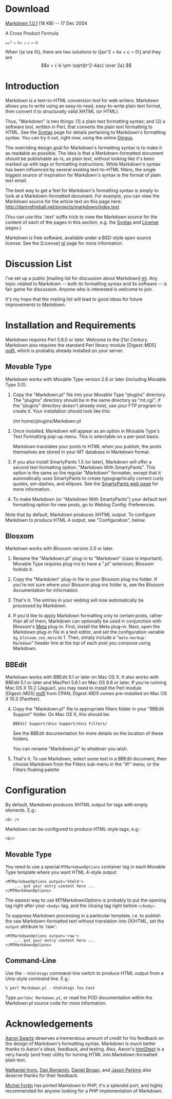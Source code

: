 Download
========

[Markdown 1.0.1][dl] (18 KB) -- 17 Dec 2004

[dl]: http://daringfireball.net/projects/downloads/Markdown_1.0.1.zip

A Cross Product Formula

<math >
  <mi>a</mi><msup><mi>x</mi><mn>2</mn></msup>
  <mo>+</mo> <mi>b</mi><mi>x</mi>
  <mo>+</mo> <mi>c</mi> <mo>=</mo> <mn>0</mn>
</math>

When \\(a \ne 0\\), there are two solutions to \\[ax^2 + bx + c = 0\\] and they are $$x = {-b \pm \sqrt{b^2-4ac} \over 2a}.$$

Introduction
============

Markdown is a text-to-HTML conversion tool for web writers. Markdown allows you to write using an easy-to-read, easy-to-write plain text format, then convert it to structurally valid XHTML (or HTML).

Thus, "Markdown" is two things: (1) a plain text formatting syntax; and (2) a software tool, written in Perl, that converts the plain text formatting to HTML. See the [Syntax][] page for details pertaining to Markdown's formatting syntax. You can try it out, right now, using the online [Dingus][].

  [syntax]: /projects/markdown/syntax
  [dingus]: /projects/markdown/dingus

The overriding design goal for Markdown's formatting syntax is to make it as readable as possible. The idea is that a Markdown-formatted document should be publishable as-is, as plain text, without looking like it's been marked up with tags or formatting instructions. While Markdown's syntax has been influenced by several existing text-to-HTML filters, the single biggest source of inspiration for Markdown's syntax is the format of plain text email.

The best way to get a feel for Markdown's formatting syntax is simply to look at a Markdown-formatted document. For example, you can view the Markdown source for the article text on this page here: <http://daringfireball.net/projects/markdown/index.text>

(You can use this '.text' suffix trick to view the Markdown source for the content of each of the pages in this section, e.g. the [Syntax][s_src] and [License][l_src] pages.)

  [s_src]: /projects/markdown/syntax.text
  [l_src]: /projects/markdown/license.text

Markdown is free software, available under a BSD-style open source license. See the [License] [pl] page for more information.

  [pl]: /projects/markdown/license


Discussion List 
================================

I've set up a public [mailing list for discussion about Markdown] [ml]. Any topic related to Markdown -- both its formatting syntax and its software -- is fair game for discussion. Anyone who is interested is welcome to join.

It's my hope that the mailing list will lead to good ideas for future improvements to Markdown.

  [ml]: http://six.pairlist.net/mailman/listinfo/markdown-discuss


Installation and Requirements
================================

Markdown requires Perl 5.6.0 or later. Welcome to the 21st Century. Markdown also requires the standard Perl library module [Digest::MD5] [md5], which is probably already installed on your server.

  [md5]: http://search.cpan.org/dist/Digest-MD5/MD5.pm


## Movable Type ##

Markdown works with Movable Type version 2.6 or later (including Movable Type 3.0).

1.  Copy the "Markdown.pl" file into your Movable Type "plugins" directory. The "plugins" directory should be in the same directory as "mt.cgi"; if the "plugins" directory doesn't already exist, use your FTP program to create it. Your installation should look like this:

    (mt home)/plugins/Markdown.pl

2.  Once installed, Markdown will appear as an option in Movable Type's Text Formatting pop-up menu. This is selectable on a per-post basis:
	
	Markdown translates your posts to HTML when you publish; the posts themselves are stored in your MT database in Markdown format.

3.	If you also install SmartyPants 1.5 (or later), Markdown will offer a second text formatting option: "Markdown With SmartyPants". This option is the same as the regular "Markdown" formatter, except that it automatically uses SmartyPants to create typographically correct curly quotes, em-dashes, and ellipses. See	the [SmartyPants web page][sp] for more information.

4.	To make Markdown (or "Markdown With SmartyPants") your default text formatting option for new posts, go to Weblog Config: Preferences.

Note that by default, Markdown produces XHTML output. To configure Markdown to produce HTML 4 output, see "Configuration", below.

  [sp]: http://daringfireball.net/projects/smartypants/



## Blosxom ##

Markdown works with Blosxom version 2.0 or later.

1.  Rename the "Markdown.pl" plug-in to "Markdown" (case is important). Movable Type requires plug-ins to have a ".pl" extension; Blosxom forbids it.

2.  Copy the "Markdown" plug-in file to your Blosxom plug-ins folder. If you're not sure where your Blosxom plug-ins folder is, see the Blosxom documentation for information.

3.  That's it. The entries in your weblog will now automatically be processed by Markdown.

4.	If you'd like to apply Markdown formatting only to certain posts, rather than all of them, Markdown can optionally be used in conjunction with Blosxom's [Meta][] plug-in. First, install the Meta plug-in. Next, open the Markdown plug-in file in a text editor, and set the configuration variable `$g_blosxom_use_meta` to 1. Then, simply include a "`meta-markup: Markdown`" header line at the top of each post you compose using Markdown.

  [meta]: http://www.blosxom.com/plugins/meta/meta.htm


## BBEdit ##

Markdown works with BBEdit 6.1 or later on Mac OS X. It also works with BBEdit 5.1 or later and MacPerl 5.6.1 on Mac OS 8.6 or later. If you're running Mac OS X 10.2 (Jaguar), you may need to install the Perl module [Digest::MD5] [md5] from CPAN; Digest::MD5 comes pre-installed on Mac OS X 10.3 (Panther).

4.  Copy the "Markdown.pl" file to appropriate filters folder in your "BBEdit Support" folder. On Mac OS X, this should be:

        BBEdit Support/Unix Support/Unix Filters/

    See the BBEdit documentation for more details on the location of these folders.

    You can rename "Markdown.pl" to whatever you wish.

5.  That's it. To use Markdown, select some text in a BBEdit document, then choose Markdown from the Filters sub-menu in the "#!" menu, or the Filters floating palette



Configuration
================================

By default, Markdown produces XHTML output for tags with empty elements.
E.g.:

    <br />

Markdown can be configured to produce HTML-style tags; e.g.:

    <br>


## Movable Type ##

You need to use a special `MTMarkdownOptions` container tag in each Movable Type template where you want HTML 4-style output:

    <MTMarkdownOptions output='html4'>
        ... put your entry content here ...
    </MTMarkdownOptions>

The easiest way to use MTMarkdownOptions is probably to put the opening tag right after your `<body>` tag, and the closing tag right before `</body>`.

To suppress Markdown processing in a particular template, i.e. to publish the raw Markdown-formatted text without translation into (X)HTML, set the `output` attribute to 'raw':

    <MTMarkdownOptions output='raw'>
        ... put your entry content here ...
    </MTMarkdownOptions>


## Command-Line ##

Use the `--html4tags` command-line switch to produce HTML output from a Unix-style command line. E.g.:

    % perl Markdown.pl --html4tags foo.text

Type `perldoc Markdown.pl`, or read the POD documentation within the Markdown.pl source code for more information.


Acknowledgements
================================

[Aaron Swartz][] deserves a tremendous amount of credit for his feedback on the design of Markdown's formatting syntax. Markdown is *much* better thanks to Aaron's ideas, feedback, and testing. Also, Aaron's [html2text][] is a very handy (and free) utility for turning HTML into Markdown-formatted plain text.

[Nathaniel Irons][], [Dan Benjamin][], [Daniel Bogan][], and [Jason Perkins][] also deserve thanks for their feedback.

[Michel Fortin][] has ported Markdown to PHP; it's a splendid port, and highly recommended for anyone looking for a PHP implementation of Markdown.

  [Aaron Swartz]:		http://www.aaronsw.com/
  [Nathaniel Irons]:	http://bumppo.net/
  [Dan Benjamin]:		http://hivelogic.com/
  [Daniel Bogan]:		http://waferbaby.com/
  [Jason Perkins]:		http://pressedpants.com/
  [Michel Fortin]:		http://www.michelf.com/projects/php-markdown/
  [html2text]:          http://www.aaronsw.com/2002/html2text/
 
  [tfmenu]: /graphics/markdown/mt_textformat_menu.png